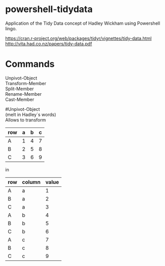 # powershell-tidydata
Application of the Tidy Data concept of Hadley Wickham using Powershell lingo.

https://cran.r-project.org/web/packages/tidyr/vignettes/tidy-data.html  
http://vita.had.co.nz/papers/tidy-data.pdf
  
# Commands  
Unpivot-Object  
Transform-Member  
Split-Member  
Rename-Member  
Cast-Member  
  
#Unpivot-Object  
(melt in Hadley´s words)  
Allows to transform  

| row | a | b | c |
|-----|---|---|---|
| A   | 1 | 4 | 7 |
| B   | 2 | 5 | 8 |
| C   | 3 | 6 | 9 |

in

| row | column | value |
|-----|--------|-------|
| A   | a | 1 |
| B   | a | 2 |
| C   | a | 3 |
| A   | b | 4 |
| B   | b | 5 |
| C   | b | 6 |
| A   | c | 7 |
| B   | c | 8 |
| C   | c | 9 |

